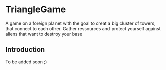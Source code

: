 # TriangleGame
A game on a foreign planet with the goal to creat a big cluster of towers, that connect to each other. Gather ressources and protect yourself against aliens that want to destroy your base

## Introduction
To be added soon ;)
